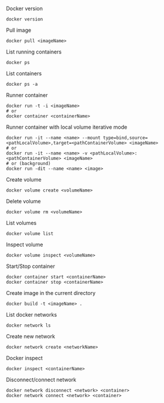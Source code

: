 Docker version
```
docker version
```

Pull image
```
docker pull <imageName>
```

List running containers
```
docker ps
```

List containers
```
docker ps -a
```

Runner container
```
docker run -t -i <imageName>
# or
docker container <containerName>
```

Runner container with local volume iterative mode
```
docker run -it --name <name> --mount type=bind,source=<pathLocalVolume>,target=<pathContainerVolume> <imageName>
# or
docker run -it --name <name> -v <pathLocalVolume>:<pathContainerVolume> <imageName>
# or (background)
docker run -dit --name <name> <image>
```

Create volume
```
docker volume create <volumeName>
```

Delete volume
```
docker volume rm <volumeName>
```

List volumes
```
docker volume list
```

Inspect volume
```
docker volume inspect <volumeName>
```

Start/Stop container
```
docker container start <containerName>
docker container stop <containerName>
```

Create image in the current directory
```
docker build -t <imageName> .
```

List docker networks
```
docker network ls
```

Create new network
```
docker network create <networkName>
```

Docker inspect
```
docker inspect <containerName>
```

Disconnect/connect network
```
docker network disconnect <network> <container>
docker network connect <network> <container>
```
